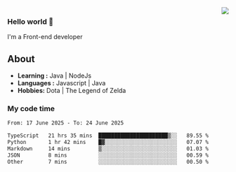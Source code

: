 <img align='right' src="https://github-readme-stats.vercel.app/api?username=jumodada&show_icons=true&theme=vue">

### Hello world 👋

I'm a Front-end developer 
    
## About
-  **Learning :** Java | NodeJs
-  **Languages :** Javascript | Java
-  **Hobbies:** Dota | The Legend of Zelda

### My code time

<!--START_SECTION:waka-->

```txt
From: 17 June 2025 - To: 24 June 2025

TypeScript   21 hrs 35 mins  ██████████████████████▒░░   89.55 %
Python       1 hr 42 mins    █▓░░░░░░░░░░░░░░░░░░░░░░░   07.07 %
Markdown     14 mins         ▒░░░░░░░░░░░░░░░░░░░░░░░░   01.03 %
JSON         8 mins          ░░░░░░░░░░░░░░░░░░░░░░░░░   00.59 %
Other        7 mins          ░░░░░░░░░░░░░░░░░░░░░░░░░   00.50 %
```

<!--END_SECTION:waka-->
